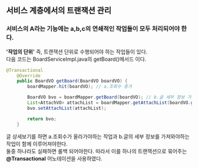 ## 서비스 계층에서의 트랜잭션 관리
### 서비스의 A라는 기능에는 a,b,c의 연쇄적인 작업들이 모두 처리되어야 한다.
**'작업의 단위'** 즉, 트랜잭션 단위로 수행되어야 하는 작업들이 있다.   
다음 코드는 BoardServiceImpl.java의 getBoard()메서드 이다.  
~~~Java
@Transactional
	@Override
	public BoardVO getBoard(BoardVO boardVO) {
		boardMapper.hit(boardVO); // a.조회수 증가

		BoardVO bvo = boardMapper.getBoard(boardVO); // b.글 세부 정보 가져오기
		List<AttachVO> attachList = boardMapper.getAttachList(boardVO.getBoardNo());
		bvo.setAttachList(attachList);

		return bvo;
	}
~~~
글 상세보기를 하면 a.조회수가 올라가야하는 작업과 b.글의 세부 정보를 가져와야하는 작업이 함께 이루어져야한다.  
둘중 하나라도 실패하면 롤백 되어야한다.   따라서 이를 하나의 트랜잭션으로 묶어주는 __@Transactional__ 어노테이션을 사용하였다.
